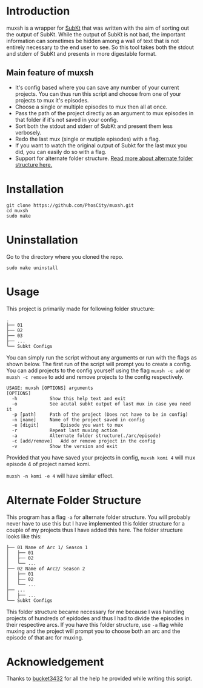# Introduction

muxsh is a wrapper for [SubKt](https://github.com/Myaamori/SubKt) that was written with the aim of sorting out the output of SubKt. While the output of SubKt is not bad, the important information can sometimes be hidden among a wall of text that is not entirely necessary to the end user to see. So this tool takes both the stdout and stderr of SubKt and presents in more digestable format.

## Main feature of muxsh

* It's config based where you can save any number of your current projects. You can thus run this script and choose from one of your projects to mux it's episodes.
* Choose a single or multiple episodes to mux then all at once.
* Pass the path of the project directly as an argument to mux episodes in that folder if it's not saved in your config.
* Sort both the stdout and stderr of SubKt and present them less verbosely.
* Redo the last mux (single or mutiple episodes) with a flag.
* If you want to watch the original output of Subkt for the last mux you did, you can easily do so with a flag.
* Support for alternate folder structure. [Read more about alternate folder structure here.](https://github.com/PhosCity/muxsh#alternate-folder-structure)

# Installation

```
git clone https://github.com/PhosCity/muxsh.git 
cd muxsh
sudo make
```

# Uninstallation

Go to the directory where you cloned the repo.
```
sudo make uninstall
```

# Usage

This project is primarily made for following folder structure:
```
.
├── 01
├── 02
├── 03
├── ...
└── Subkt Configs
```

You can simply run the script without any arguments or run with the flags as shown below. The first run of the script will prompt you to create a config. You can add projects to the config yourself using the flag `muxsh -c add` or `muxsh -c remove` to add and remove projects to the config respectively.

```
USAGE: muxsh [OPTIONS] arguments
[OPTIONS]
  -h	 		Show this help text and exit
  -o	 		See acutal subkt output of last mux in case you need it
  -p [path]		Path of the project (Does not have to be in config)
  -n [name]		Name of the project saved in config
  -e [digit]		Episode you want to mux
  -r	 		Repeat last muxing action
  -a	 		Alternate folder structure(./arc/episode)
  -c [add/remove]	Add or remove project in the config
  -v			Show the version and exit
```

Provided that you have saved your projects in config, `muxsh komi 4` will mux episode 4 of project named komi.

`muxsh -n komi -e 4` will have similar effect.

# Alternate Folder Structure
This program has a flag `-a` for alternate folder structure. You will probably never have to use this but I have implemented this folder structure for a couple of my projects thus I have added this here. The folder structure looks like this:
```.
├── 01 Name of Arc 1/ Season 1
│   ├── 01
│   ├── 02
│   └── ...
├── 02 Name of Arc2/ Season 2
│   ├── 01
│   ├── 02
│   └── ...
├── ...
│   ├── ...
└── Subkt Configs
```
This folder structure became necessary for me because I was handling projects of hundreds of epidodes and thus I had to divide the episodes in their respective arcs. If you have this folder structure, use `-a` flag while muxing and the project will prompt you to choose both an arc and the episode of that arc for muxing.

# Acknowledgement

Thanks to [bucket3432](https://github.com/bucket3432) for all the help he provided while writing this script.
